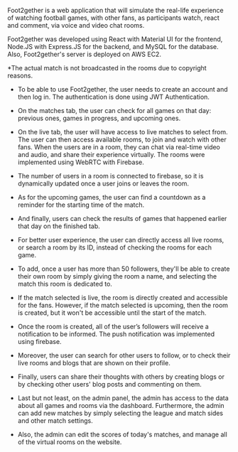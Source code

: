 Foot2gether is a web application that will simulate the real-life experience of watching football games, with other fans, as participants watch, react and comment, via voice and video chat rooms.

Foot2gether was developed using React with Material UI for the frontend, Node.JS with Express.JS for the backend, and MySQL for the database. Also, Foot2gether's server is deployed on AWS EC2.

\*The actual match is not broadcasted in the rooms due to copyright reasons.

- To be able to use Foot2gether, the user needs to create an account and then log in. The authentication is done using JWT Authentication.

- On the matches tab, the user can check for all games on that day: previous ones, games in progress, and upcoming ones.

- On the live tab, the user will have access to live matches to select from. The user can then access available rooms, to join and watch with other fans. When the users are in a room, they can chat via real-time video and audio, and share their experience virtually. The rooms were implemented using WebRTC with Firebase.

- The number of users in a room is connected to firebase, so it is dynamically updated once a user joins or leaves the room.

- As for the upcoming games, the user can find a countdown as a reminder for the starting time of the match.

- And finally, users can check the results of games that happened earlier that day on the finished tab.

- For better user experience, the user can directly access all live rooms, or search a room by its ID, instead of checking the rooms for each game.

- To add, once a user has more than 50 followers, they'll be able to create their own room by simply giving the room a name, and selecting the match this room is dedicated to.

- If the match selected is live, the room is directly created and accessible for the fans. However, if the match selected is upcoming, then the room is created, but it won't be accessible until the start of the match.

- Once the room is created, all of the user’s followers will receive a notification to be informed. The push notification was implemented using firebase.

- Moreover, the user can search for other users to follow, or to check their live rooms and blogs that are shown on their profile.

- Finally, users can share their thoughts with others by creating blogs or by checking other users' blog posts and commenting on them.

- Last but not least, on the admin panel, the admin has access to the data about all games and rooms via the dashboard. Furthermore, the admin can add new matches by simply selecting the league and match sides and other match settings.

- Also, the admin can edit the scores of today's matches, and manage all of the virtual rooms on the website.
